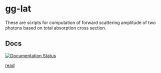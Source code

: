 gg-lat
======

These are scripts for computation of forward scattering amplitude
of two photons based on total absorption cross section.

Docs
----
[![Documentation Status](https://readthedocs.org/projects/gg-lat/badge/?version=latest)](https://readthedocs.org/projects/gg-lat/?badge=latest)

[read](http://gg-lat.readthedocs.org)
